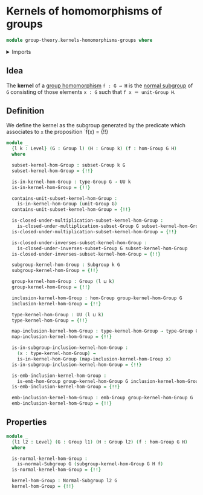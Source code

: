 # Kernels of homomorphisms of groups

```agda
module group-theory.kernels-homomorphisms-groups where
```

<details><summary>Imports</summary>

```agda
open import foundation.action-on-identifications-functions
open import foundation.dependent-pair-types
open import foundation.equality-cartesian-product-types
open import foundation.identity-types
open import foundation.propositions
open import foundation.sets
open import foundation.universe-levels

open import group-theory.embeddings-groups
open import group-theory.groups
open import group-theory.homomorphisms-groups
open import group-theory.normal-subgroups
open import group-theory.subgroups
open import group-theory.subsets-groups
```

</details>

## Idea

The **kernel** of a [group homomorphism](group-theory.homomorphisms-groups.md)
`f : G → H` is the [normal subgroup](group-theory.normal-subgroups.md) of `G`
consisting of those elements `x : G` such that `f x ＝ unit-Group H`.

## Definition

We define the kernel as the subgroup generated by the predicate which associates
to `x` the proposition `f(x) = {!!}

```agda
module _
  {l k : Level} (G : Group l) (H : Group k) (f : hom-Group G H)
  where

  subset-kernel-hom-Group : subset-Group k G
  subset-kernel-hom-Group = {!!}

  is-in-kernel-hom-Group : type-Group G → UU k
  is-in-kernel-hom-Group = {!!}

  contains-unit-subset-kernel-hom-Group :
    is-in-kernel-hom-Group (unit-Group G)
  contains-unit-subset-kernel-hom-Group = {!!}

  is-closed-under-multiplication-subset-kernel-hom-Group :
    is-closed-under-multiplication-subset-Group G subset-kernel-hom-Group
  is-closed-under-multiplication-subset-kernel-hom-Group = {!!}

  is-closed-under-inverses-subset-kernel-hom-Group :
    is-closed-under-inverses-subset-Group G subset-kernel-hom-Group
  is-closed-under-inverses-subset-kernel-hom-Group = {!!}

  subgroup-kernel-hom-Group : Subgroup k G
  subgroup-kernel-hom-Group = {!!}

  group-kernel-hom-Group : Group (l ⊔ k)
  group-kernel-hom-Group = {!!}

  inclusion-kernel-hom-Group : hom-Group group-kernel-hom-Group G
  inclusion-kernel-hom-Group = {!!}

  type-kernel-hom-Group : UU (l ⊔ k)
  type-kernel-hom-Group = {!!}

  map-inclusion-kernel-hom-Group : type-kernel-hom-Group → type-Group G
  map-inclusion-kernel-hom-Group = {!!}

  is-in-subgroup-inclusion-kernel-hom-Group :
    (x : type-kernel-hom-Group) →
    is-in-kernel-hom-Group (map-inclusion-kernel-hom-Group x)
  is-in-subgroup-inclusion-kernel-hom-Group = {!!}

  is-emb-inclusion-kernel-hom-Group :
    is-emb-hom-Group group-kernel-hom-Group G inclusion-kernel-hom-Group
  is-emb-inclusion-kernel-hom-Group = {!!}

  emb-inclusion-kernel-hom-Group : emb-Group group-kernel-hom-Group G
  emb-inclusion-kernel-hom-Group = {!!}
```

## Properties

```agda
module _
  {l1 l2 : Level} (G : Group l1) (H : Group l2) (f : hom-Group G H)
  where

  is-normal-kernel-hom-Group :
    is-normal-Subgroup G (subgroup-kernel-hom-Group G H f)
  is-normal-kernel-hom-Group = {!!}

  kernel-hom-Group : Normal-Subgroup l2 G
  kernel-hom-Group = {!!}
```

